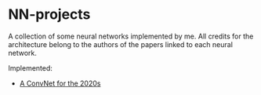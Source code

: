 # NN-projects

A collection of some neural networks implemented by me. All credits for the architecture belong to the authors of the papers linked to each neural network. 

Implemented:
- [A ConvNet for the 2020s](https://github.com/Bustion11/NN-projects/tree/main/ConvNet)
